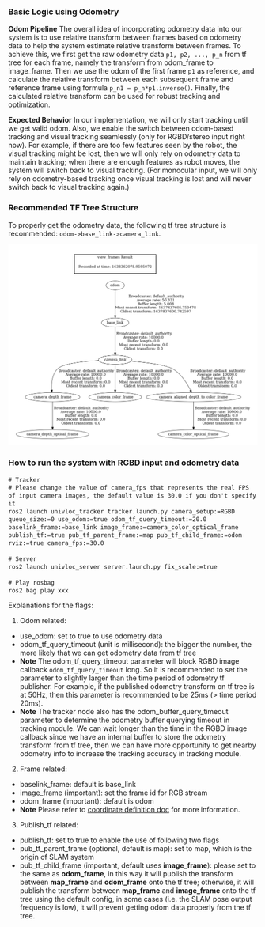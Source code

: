 ### Basic Logic using Odometry

**Odom Pipeline**
The overall idea of incorporating odometry data into our system is to use relative transform between frames based on odometry data to help the system estimate relative transform between frames. To achieve this, we first get the raw odometry data ```p1, p2, ..., p_n``` from tf tree for each frame, namely the transform from odom_frame to image_frame. Then we use the odom of the first frame ```p1``` as reference, and calculate the relative transform between each subsequent frame and reference frame using formula ```p_n1 = p_n*p1.inverse()```. Finally, the calculated relative transform can be used for robust tracking and optimization.


**Expected Behavior** In our implementation, we will only start tracking until we get valid odom. Also, we enable the switch between odom-based tracking and visual tracking seamlessly (only for RGBD/stereo input right now). For example, if there are too few features seen by the robot, the visual tracking might be lost, then we will only rely on odometry data to maintain tracking; when there are enough features as robot moves, the system will switch back to visual tracking. (For monocular input, we will only rely on odometry-based tracking once visual tracking is lost and will never switch back to visual tracking again.)


### Recommended TF Tree Structure

To properly get the odometry data, the following tf tree structure is recommended: ```odom->base_link->camera_link```.

![tf-tree](./recommended-tf-tree.png)


### How to run the system with RGBD input and odometry data

```shell
# Tracker
# Please change the value of camera_fps that represents the real FPS of input camera images, the default value is 30.0 if you don't specify it
ros2 launch univloc_tracker tracker.launch.py camera_setup:=RGBD queue_size:=0 use_odom:=true odom_tf_query_timeout:=20.0 baselink_frame:=base_link image_frame:=camera_color_optical_frame publish_tf:=true pub_tf_parent_frame:=map pub_tf_child_frame:=odom rviz:=true camera_fps:=30.0

# Server
ros2 launch univloc_server server.launch.py fix_scale:=true

# Play rosbag
ros2 bag play xxx
```

Explanations for the flags:

1) Odom related:
- use_odom: set to true to use odometry data
- odom_tf_query_timeout (unit is millisecond): the bigger the number, the more likely that we can get odometry data from tf tree
- **Note** The odom_tf_query_timeout parameter will block RGBD image callback `odom_tf_query_timeout` long. So it is recommended to set the parameter to slightly larger than the time period of odometry tf publisher. For example, if the published odometry transform on tf tree is at 50Hz, then this parameter is recommended to be 25ms (> time period 20ms).
- **Note** The tracker node also has the odom_buffer_query_timeout parameter to determine the odometry buffer querying timeout in tracking module. We can wait longer than the time in the RGBD image callback since we have an internal buffer to store the odometry transform from tf tree, then we can have more opportunity to get nearby odometry info to increase the tracking accuracy in tracking module.

2) Frame related:
- baselink_frame: default is base_link
- image_frame (important): set the frame id for RGB stream
- odom_frame (important): default is odom
- **Note** Please refer to [coordinate definition doc](coordinate_definition.md) for more information.

3) Publish_tf related:
- publish_tf: set to true to enable the use of following two flags
- pub_tf_parent_frame (optional, default is map): set to map, which is the origin of SLAM system
- pub_tf_child_frame (important, default uses **image_frame**): please set to the same as **odom_frame**, in this way it will publish the transform between **map_frame** and **odom_frame** onto the tf tree; otherwise, it will publish the transform between **map_frame** and **image_frame** onto the tf tree using the default config, in some cases (i.e. the SLAM pose output frequency is low), it will prevent getting odom data properly from the tf tree.
